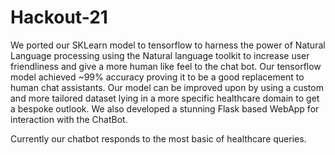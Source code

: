 # Hackout-21
We ported our SKLearn model to tensorflow to harness the power of Natural Language processing using the Natural language toolkit to increase user friendliness and give a more human like feel to the chat bot. Our tensorflow model achieved ~99% accuracy proving it to be a good replacement to human chat assistants. 
Our model can be improved upon by using a custom and more tailored dataset lying in a more specific healthcare domain to get a bespoke outlook. We also developed a stunning Flask based WebApp for interaction with the ChatBot. 

Currently our chatbot responds to the most basic of healthcare queries.
